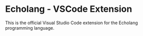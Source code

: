 # Echolang - VSCode Extension

This is the official Visual Studio Code extension for the Echolang programming language.

